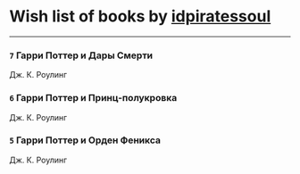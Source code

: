 # Wish list of books by [idpiratessoul](http://vk.com/id462695837)
---

### `7` Гарри Поттер и Дары Смерти
Дж. К. Роулинг

### `6` Гарри Поттер и Принц-полукровка
Дж. К. Роулинг

### `5` Гарри Поттер и Орден Феникса
Дж. К. Роулинг

